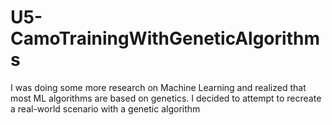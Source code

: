 # U5-CamoTrainingWithGeneticAlgorithms
I was doing some more research on Machine Learning and realized that most ML algorithms are based on genetics. I decided to attempt to recreate a real-world scenario with a genetic algorithm
